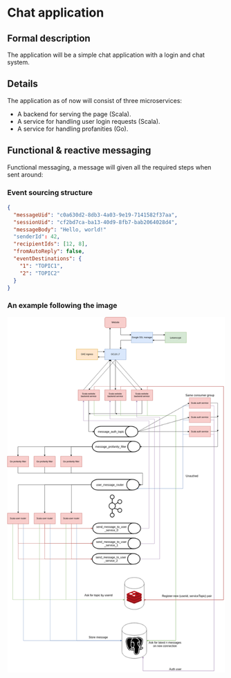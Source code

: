 # Chat application
## Formal description
The application will be a simple chat application with a login and chat system.
## Details
The application as of now will consist of three microservices:
* A backend for serving the page (Scala).
* A service for handling user login requests (Scala).
* A service for handling profanities (Go).
## Functional & reactive messaging
Functional messaging, a message will given all the required steps when sent around:

### Event sourcing structure
```json
{
  "messageUid": "c0a630d2-8db3-4a03-9e19-7141582f37aa",
  "sessionUid": "cf2bd7ca-ba13-40d9-8fb7-bab2064028d4",
  "messageBody": "Hello, world!"
  "senderId": 42,
  "recipientIds": [12, 8],
  "fromAutoReply": false,
  "eventDestinations": {
    "1": "TOPIC1",
    "2": "TOPIC2"
  }
}
```
### An example following the image
![img0](stack.png)
